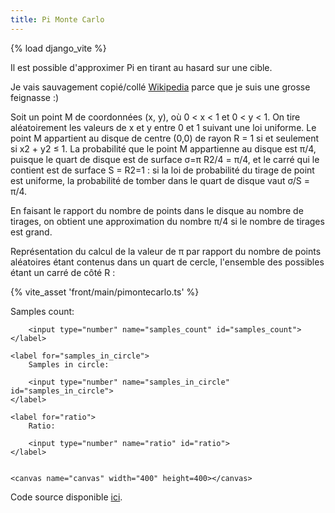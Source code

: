 ```yaml
---
title: Pi Monte Carlo
---
```

{% load django_vite %}

Il est possible d'approximer Pi en tirant au hasard sur une cible.

Je vais sauvagement copié/collé [Wikipedia](https://fr.wikipedia.org/w/index.php?title=M%C3%A9thode_de_Monte-Carlo&oldid=206141750#D%C3%A9termination_de_la_valeur_de_%CF%80>) parce que je suis une grosse feignasse :)

Soit un point M de coordonnées (x, y), où 0 < x < 1 et 0 < y < 1. On tire aléatoirement les valeurs de x et y entre 0 et 1 suivant une loi uniforme. Le point M appartient au disque de centre (0,0) de rayon R = 1 si et seulement si x2 + y2 ≤ 1. La probabilité que le point M appartienne au disque est π/4, puisque le quart de disque est de surface σ=π R2/4 = π/4, et le carré qui le contient est de surface S = R2=1 : si la loi de probabilité du tirage de point est uniforme, la probabilité de tomber dans le quart de disque vaut σ/S = π/4.

En faisant le rapport du nombre de points dans le disque au nombre de tirages, on obtient une approximation du nombre π/4 si le nombre de tirages est grand.

Représentation du calcul de la valeur de π par rapport du nombre de points aléatoires étant contenus dans un quart de cercle, l'ensemble des possibles étant un carré de côté R :


{% vite_asset 'front/main/pimontecarlo.ts' %}
<div id="app">
    <label for="samples_count">
        Samples count:

        <input type="number" name="samples_count" id="samples_count">
    </label>

    <label for="samples_in_circle">
        Samples in circle:

        <input type="number" name="samples_in_circle" id="samples_in_circle">
    </label>

    <label for="ratio">
        Ratio:

        <input type="number" name="ratio" id="ratio">
    </label>


    <canvas name="canvas" width="400" height=400></canvas>
</div>


Code source disponible [ici](https://github.com/jtremesay/jtremesay.org/blob/main/front/main/pimontecarlo.ts).
